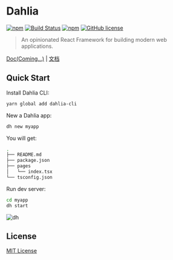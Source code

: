 # Dahlia

[![npm](https://img.shields.io/npm/v/dahlia.svg)](https://www.npmjs.com/package/dahlia) [![Build Status](https://travis-ci.org/forsigner/dahlia.svg?branch=master)](https://travis-ci.org/forsigner/dahlia) [](https://coveralls.io/github/forsigner/dahlia?branch=master)
[![npm](https://img.shields.io/badge/TypeScript-%E2%9C%93-007ACC.svg)](https://www.typescriptlang.org/) [![GitHub license](https://img.shields.io/github/license/forsigner/dahlia.svg)](https://github.com/forsigner/dahlia/blob/master/LICENSE)

> An opinionated React Framework for building modern web applications.

<a href="https://dahlia.gitbook.io/dahlia/" target="_blank">Doc(Coming...)</a>
|
<a href="https://dahlia-cn.gitbook.io/dahlia/" target="_blank">文档</a>

## Quick Start

Install Dahlia CLI:

```bash
yarn global add dahlia-cli
```

New a Dahlia app:

```bash
dh new myapp
```

You will get:

```bash
.
├── README.md
├── package.json
├── pages
│   └── index.tsx
└── tsconfig.json
```

Run dev server:

```bash
cd myapp
dh start
```

![dh](http://forsigner.com/images/dahlia/dahlia-app.png)

## License

[MIT License](https://github.com/forsigner/dahlia/blob/master/LICENSE)
